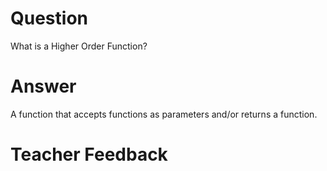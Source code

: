 # Question
What is a Higher Order Function?

# Answer
A function that accepts functions as parameters and/or returns a function.
# Teacher Feedback